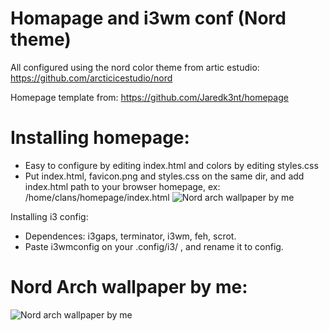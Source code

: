 # Homapage and i3wm conf (Nord theme)

All configured using the nord color theme from artic estudio: https://github.com/arcticicestudio/nord

Homepage template from: https://github.com/Jaredk3nt/homepage






# Installing homepage:

* Easy to configure by editing index.html and colors by editing styles.css
* Put index.html, favicon.png and styles.css on the same dir, and add index.html path to your browser homepage, ex: /home/clans/homepage/index.html
![Nord arch wallpaper by me](https://raw.githubusercontent.com/clans1/homapageandi3wmconf/master/homepagepreview.png)

 Installing i3 config:
 
* Dependences: i3gaps, terminator, i3wm, feh, scrot.
* Paste i3wmconfig on your .config/i3/ , and rename it to config.

# Nord Arch wallpaper by me:
![Nord arch wallpaper by me](https://raw.githubusercontent.com/clans1/homapageandi3wmconf/master/i-run-arch-btw-wallpaper.png)



